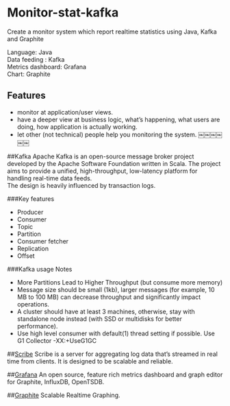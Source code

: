 # Monitor-stat-kafka

Create a monitor system which report realtime statistics  using Java, Kafka and Graphite

Language: Java  
Data feeding :  Kafka  
Metrics dashboard:  Grafana   
Chart:  Graphite  
## Features
- monitor at application/user views.
- have a deeper view at business logic, what’s happening, what users are doing, how application is actually working.
- let other (not technical) people help you monitoring the system.
￼￼￼￼￼￼

##Kafka
Apache Kafka is an open-source message broker project developed by the Apache Software Foundation written in Scala. The project aims to provide a unified, high-throughput, low-latency platform for handling real-time data feeds.  
The design is heavily influenced by transaction logs.

###Key features
- Producer 
- Consumer
- Topic
- Partition
- Consumer fetcher 
- Replication 
- Offset


###Kafka usage Notes
- More Partitions Lead to Higher Throughput (but consume more memory) 
- Message size should be small (1kb), larger messages (for example, 10 MB to 100 MB) can decrease throughput and significantly impact operations.
- A cluster should have at least 3 machines, otherwise, stay with standalone node instead (with SSD or multidisks for better performance).
- Use high level consumer with default(1) thread setting if possible. Use G1 Collector -XX:+UseG1GC


##[Scribe](https://github.com/facebookarchive/scribe)
Scribe is a server for aggregating log data that’s streamed in real time from clients. It is designed to be scalable and reliable.

##[Grafana](http://grafana.org)
An open source, feature rich metrics dashboard and graph editor for Graphite, InfluxDB, OpenTSDB.

##[Graphite](https://graphite.readthedocs.org/en/latest/)
Scalable Realtime Graphing.  

